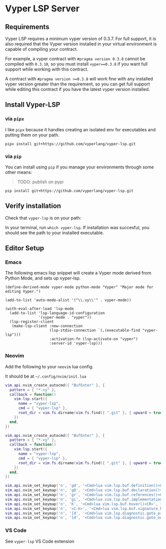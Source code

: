 # Vyper LSP Server

## Requirements

Vyper LSP requires a minimum vyper version of 0.3.7. For full support, it is also required that the Vyper version installed in your virtual environment is capable of compiling your contract.

For example, a vyper contract with `#pragma version 0.3.8` cannot be compiled with `0.3.10`, so you must install `vyper==0.3.8` if you want full support while working with this contract.

A contract with `#pragma version >=0.3.8` will work fine with any installed vyper version greater than the requirement, so you can get full support while editing this contract if you have the latest vyper version installed.

## Install Vyper-LSP

### via `pipx`
I like `pipx` because it handles creating an isolated env for executables and putting them on your path.

`pipx install git+https://github.com/vyperlang/vyper-lsp.git`

### via `pip`
You can install using `pip` if you manage your environments through some other means:

> TODO: publish on pypi

`pip install git+https://github.com/vyperlang/vyper-lsp.git`

## Verify installation

Check that `vyper-lsp` is on your path:

In your terminal, run `which vyper-lsp`. If installation was succesful, you should see the path to your installed executable.

## Editor Setup

### Emacs

The following emacs lisp snippet will create a Vyper mode derived from Python Mode, and sets up vyper-lsp.

``` emacs-lisp
(define-derived-mode vyper-mode python-mode "Vyper" "Major mode for editing Vyper.")

(add-to-list 'auto-mode-alist '("\\.vy\\'" . vyper-mode))

(with-eval-after-load 'lsp-mode
  (add-to-list 'lsp-language-id-configuration
               '(vyper-mode . "vyper"))
  (lsp-register-client
   (make-lsp-client :new-connection
                    (lsp-stdio-connection `(,(executable-find "vyper-lsp")))
                    :activation-fn (lsp-activate-on "vyper")
                    :server-id 'vyper-lsp)))
```

### Neovim

Add the following to your `neovim` lua config.

It should be at `~/.config/nvim/init.lua`

``` lua
vim.api.nvim_create_autocmd({ "BufEnter" }, {
  pattern = { "*.vy" },
  callback = function()
    vim.lsp.start({
      name = "vyper-lsp",
      cmd = { "vyper-lsp" },
      root_dir = vim.fs.dirname(vim.fs.find({ ".git" }, { upward = true })[1])
    })
  end,
})

vim.api.nvim_create_autocmd({ "BufEnter" }, {
  pattern = { "*.vy" },
  callback = function()
    vim.lsp.start({
      name = "vyper-lsp",
      cmd = { "vyper-lsp" },
      root_dir = vim.fs.dirname(vim.fs.find({ ".git" }, { upward = true })[1])
    })
  end,
})

vim.api.nvim_set_keymap('n', 'gd', '<Cmd>lua vim.lsp.buf.definition()<CR>', { noremap = true, silent = true })
vim.api.nvim_set_keymap('n', 'gD', '<Cmd>lua vim.lsp.buf.declaration()<CR>', { noremap = true, silent = true })
vim.api.nvim_set_keymap('n', 'gr', '<Cmd>lua vim.lsp.buf.references()<CR>', { noremap = true, silent = true })
vim.api.nvim_set_keymap('n', 'gi', '<Cmd>lua vim.lsp.buf.implementation()<CR>', { noremap = true, silent = true })
vim.api.nvim_set_keymap('n', 'K', '<Cmd>lua vim.lsp.buf.hover()<CR>', { noremap = true, silent = true })
vim.api.nvim_set_keymap('n', '<C-k>', '<Cmd>lua vim.lsp.buf.signature_help()<CR>', { noremap = true, silent = true })
vim.api.nvim_set_keymap('n', '[d', '<Cmd>lua vim.lsp.diagnostic.goto_prev()<CR>', { noremap = true, silent = true })
vim.api.nvim_set_keymap('n', ']d', '<Cmd>lua vim.lsp.diagnostic.goto_next()<CR>', { noremap = true, silent = true })

```


### VS Code

See `vyper-lsp` VS Code extension
